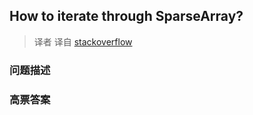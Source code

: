 ## How to iterate through SparseArray?

> 译者 译自 [stackoverflow](http://stackoverflow.com/questions/7999211/how-to-iterate-through-sparsearray) 

### 问题描述 

### 高票答案 

